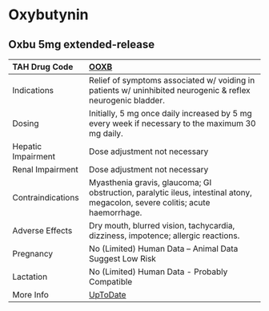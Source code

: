 # Oxybutynin

## Oxbu 5mg extended-release

| TAH Drug Code      | [OOXB](https://www.tahsda.org.tw/drugs/hissearch.php?drug_code=OOXB)                                                          |
|:-------------------|:------------------------------------------------------------------------------------------------------------------------------|
| Indications        | Relief of symptoms associated w/ voiding in patients w/ uninhibited neurogenic & reflex neurogenic bladder.                   |
| Dosing             | Initially, 5 mg once daily increased by 5 mg every week if necessary to the maximum 30 mg daily.                              |
| Hepatic Impairment | Dose adjustment not necessary                                                                                                 |
| Renal Impairment   | Dose adjustment not necessary                                                                                                 |
| Contraindications  | Myasthenia gravis, glaucoma; GI obstruction, paralytic ileus, intestinal atony, megacolon, severe colitis; acute haemorrhage. |
| Adverse Effects    | Dry mouth, blurred vision, tachycardia, dizziness, impotence; allergic reactions.                                             |
| Pregnancy          | No (Limited) Human Data – Animal Data Suggest Low Risk                                                                        |
| Lactation          | No (Limited) Human Data - Probably Compatible                                                                                 |
| More Info          | [UpToDate](https://www.uptodate.com/contents/oxybutynin-drug-information)                                                     |

